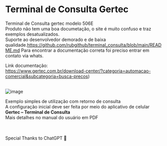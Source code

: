 # Terminal de Consulta Gertec
Terminal de Consulta gertec modelo 506E<br/>
Produto não tem uma boa documetação, o site é muito confuso e traz exemplos desatualizados.<br/>
Suporte ao desenvolvedor demorado e de baixa qualidade.https://github.com/rubgithub/terminal_consulta/blob/main/README.md
Para encontrar a documentação correta foi preciso entrar em contato via whats. 

Link documentação: <br/>
https://www.gertec.com.br/download-center/?categoria=automacao-comercial&subcategoria=busca-precos)<br/><br/>

![image](https://github.com/rubgithub/terminal_consulta/assets/3399476/98b3e840-a3fb-4aa3-bee9-de1f692dff0c)

Exemplo simples de utilização com retorno de consulta<br/>
A configuração inicial deve ser feita por meio do aplicativo de celular **Gertec – Terminal de Consulta**<br/>
Mais detalhes no manual do usuário em PDF

<br/>
<br/>
Special Thanks to ChatGPT 🤖
